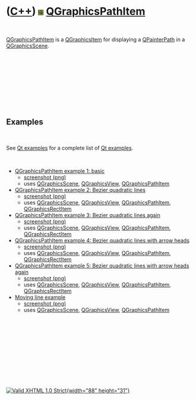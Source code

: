 



 

 

 

 

 

([C++](Cpp.htm)) ![Qt](PicQt.png) [QGraphicsPathItem](CppQGraphicsPathItem.htm)
===============================================================================

 

[QGraphicsPathItem](CppQGraphicsPathItem.htm) is a
[QGraphicsItem](CppQGraphicsItem.htm) for displaying a
[QPainterPath](CpQPainterPath.htm) in a
[QGraphicsScene](CppQGraphicsScene.htm).

 

 

 

 

 

Examples
--------

 

See [Qt examples](CppQtExample.htm) for a complete list of [Qt
examples](CppQtExample.htm).

 

-   [QGraphicsPathItem example 1:
    basic](CppQGraphicsPathItemExample1.htm)
    -   [screenshot (png)](CppQGraphicsPathItemExample1.png)
    -   uses [QGraphicsScene](CppQGraphicsScene.htm),
        [QGraphicsView](CppQGraphicsView.htm),
        [QGraphicsPathItem](CppQGraphicsPathItem.htm)
-   [QGraphicsPathItem example 2: Bezier quadratic
    lines](CppQGraphicsPathItemExample2.htm)
    -   [screenshot (png)](CppQGraphicsPathItemExample2.png)
    -   uses [QGraphicsScene](CppQGraphicsScene.htm),
        [QGraphicsView](CppQGraphicsView.htm),
        [QGraphicsPathItem](CppQGraphicsPathItem.htm),
        [QGraphicsRectItem](CppQGraphicsRectItem.htm)
-   [QGraphicsPathItem example 3: Bezier quadratic lines
    again](CppQGraphicsPathItemExample3.htm)
    -   [screenshot (png)](CppQGraphicsPathItemExample3.png)
    -   uses [QGraphicsScene](CppQGraphicsScene.htm),
        [QGraphicsView](CppQGraphicsView.htm),
        [QGraphicsPathItem](CppQGraphicsPathItem.htm),
        [QGraphicsRectItem](CppQGraphicsRectItem.htm)
-   [QGraphicsPathItem example 4: Bezier quadratic lines with arrow
    heads](CppQGraphicsPathItemExample4.htm)
    -   [screenshot (png)](CppQGraphicsPathItemExample4.png)
    -   uses [QGraphicsScene](CppQGraphicsScene.htm),
        [QGraphicsView](CppQGraphicsView.htm),
        [QGraphicsPathItem](CppQGraphicsPathItem.htm),
        [QGraphicsRectItem](CppQGraphicsRectItem.htm)
-   [QGraphicsPathItem example 5: Bezier quadratic lines with arrow
    heads again](CppQGraphicsPathItemExample5.htm)
    -   [screenshot (png)](CppQGraphicsPathItemExample5.png)
    -   uses [QGraphicsScene](CppQGraphicsScene.htm),
        [QGraphicsView](CppQGraphicsView.htm),
        [QGraphicsPathItem](CppQGraphicsPathItem.htm),
        [QGraphicsRectItem](CppQGraphicsRectItem.htm)
-   [Moving line example](CppQtMovingLine.htm)
    -   [screenshot (png)](CppQtMovingLine.png)
    -   uses [QGraphicsScene](CppQGraphicsScene.htm),
        [QGraphicsView](CppQGraphicsView.htm),
        [QGraphicsPathItem](CppQGraphicsPathItem.htm)

 

 

 

 

 





 

[![Valid XHTML 1.0 Strict](valid-xhtml10.png){width="88"
height="31"}](http://validator.w3.org/check?uri=referer)
